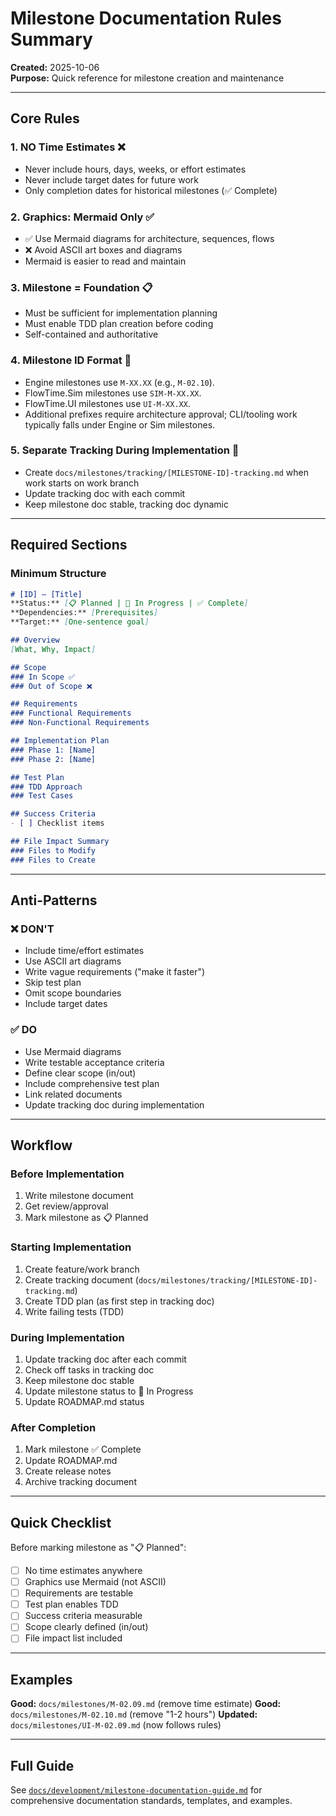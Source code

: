 # Milestone Documentation Rules Summary

**Created:** 2025-10-06  
**Purpose:** Quick reference for milestone creation and maintenance

---

## Core Rules

### 1. NO Time Estimates ❌
- Never include hours, days, weeks, or effort estimates
- Never include target dates for future work
- Only completion dates for historical milestones (✅ Complete)

### 2. Graphics: Mermaid Only ✅
- ✅ Use Mermaid diagrams for architecture, sequences, flows
- ❌ Avoid ASCII art boxes and diagrams
- Mermaid is easier to read and maintain

### 3. Milestone = Foundation 📋
- Must be sufficient for implementation planning
- Must enable TDD plan creation before coding
- Self-contained and authoritative

### 4. Milestone ID Format 📛
- Engine milestones use `M-XX.XX` (e.g., `M-02.10`).
- FlowTime.Sim milestones use `SIM-M-XX.XX`.
- FlowTime.UI milestones use `UI-M-XX.XX`.
- Additional prefixes require architecture approval; CLI/tooling work typically falls under Engine or Sim milestones.

### 5. Separate Tracking During Implementation 🔄
- Create `docs/milestones/tracking/[MILESTONE-ID]-tracking.md` when work starts on work branch
- Update tracking doc with each commit
- Keep milestone doc stable, tracking doc dynamic

---

## Required Sections

### Minimum Structure
```markdown
# [ID] — [Title]
**Status:** [📋 Planned | 🔄 In Progress | ✅ Complete]
**Dependencies:** [Prerequisites]
**Target:** [One-sentence goal]

## Overview
[What, Why, Impact]

## Scope
### In Scope ✅
### Out of Scope ❌

## Requirements
### Functional Requirements
### Non-Functional Requirements

## Implementation Plan
### Phase 1: [Name]
### Phase 2: [Name]

## Test Plan
### TDD Approach
### Test Cases

## Success Criteria
- [ ] Checklist items

## File Impact Summary
### Files to Modify
### Files to Create
```

---

## Anti-Patterns

### ❌ DON'T
- Include time/effort estimates
- Use ASCII art diagrams
- Write vague requirements ("make it faster")
- Skip test plan
- Omit scope boundaries
- Include target dates

### ✅ DO
- Use Mermaid diagrams
- Write testable acceptance criteria
- Define clear scope (in/out)
- Include comprehensive test plan
- Link related documents
- Update tracking doc during implementation

---

## Workflow

### Before Implementation
1. Write milestone document
2. Get review/approval
3. Mark milestone as 📋 Planned

### Starting Implementation
1. Create feature/work branch
2. Create tracking document (`docs/milestones/tracking/[MILESTONE-ID]-tracking.md`)
3. Create TDD plan (as first step in tracking doc)
4. Write failing tests (TDD)

### During Implementation
1. Update tracking doc after each commit
2. Check off tasks in tracking doc
3. Keep milestone doc stable
4. Update milestone status to 🔄 In Progress
5. Update ROADMAP.md status

### After Completion
1. Mark milestone ✅ Complete
2. Update ROADMAP.md
3. Create release notes
4. Archive tracking document

---

## Quick Checklist

Before marking milestone as "📋 Planned":
- [ ] No time estimates anywhere
- [ ] Graphics use Mermaid (not ASCII)
- [ ] Requirements are testable
- [ ] Test plan enables TDD
- [ ] Success criteria measurable
- [ ] Scope clearly defined (in/out)
- [ ] File impact list included

---

## Examples

**Good:** `docs/milestones/M-02.09.md` (remove time estimate)
**Good:** `docs/milestones/M-02.10.md` (remove "1-2 hours")
**Updated:** `docs/milestones/UI-M-02.09.md` (now follows rules)

---

## Full Guide

See [`docs/development/milestone-documentation-guide.md`](../development/milestone-documentation-guide.md) for comprehensive documentation standards, templates, and examples.
